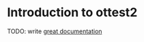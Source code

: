 # Introduction to ottest2

TODO: write [great documentation](http://jacobian.org/writing/great-documentation/what-to-write/)
